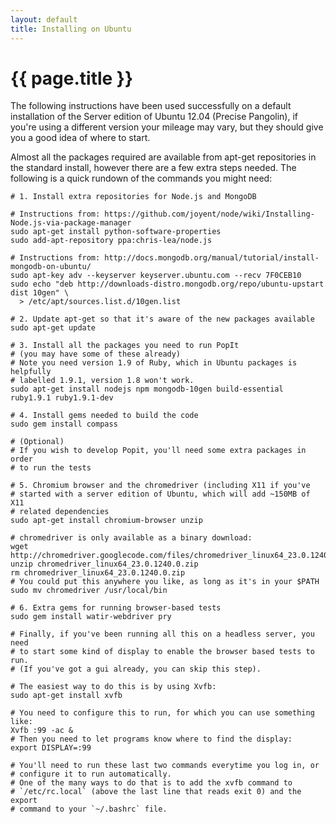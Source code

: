 ```yaml
---
layout: default
title: Installing on Ubuntu
---
```


# {{ page.title }}

The following instructions have been used successfully on a default installation of the Server edition of Ubuntu 12.04 (Precise Pangolin), if you're using a different version your mileage may vary, but they should give you a good idea of where to start.

Almost all the packages required are available from apt-get repositories in the standard install, however there are a few extra steps needed. The following is a quick rundown of the commands you might need:

    # 1. Install extra repositories for Node.js and MongoDB

    # Instructions from: https://github.com/joyent/node/wiki/Installing-Node.js-via-package-manager
    sudo apt-get install python-software-properties
    sudo add-apt-repository ppa:chris-lea/node.js

    # Instructions from: http://docs.mongodb.org/manual/tutorial/install-mongodb-on-ubuntu/
    sudo apt-key adv --keyserver keyserver.ubuntu.com --recv 7F0CEB10
    sudo echo "deb http://downloads-distro.mongodb.org/repo/ubuntu-upstart dist 10gen" \
      > /etc/apt/sources.list.d/10gen.list

    # 2. Update apt-get so that it's aware of the new packages available
    sudo apt-get update

    # 3. Install all the packages you need to run PopIt 
    # (you may have some of these already)
    # Note you need version 1.9 of Ruby, which in Ubuntu packages is helpfully
    # labelled 1.9.1, version 1.8 won't work.
    sudo apt-get install nodejs npm mongodb-10gen build-essential ruby1.9.1 ruby1.9.1-dev

    # 4. Install gems needed to build the code
    sudo gem install compass 

    # (Optional)
    # If you wish to develop Popit, you'll need some extra packages in order
    # to run the tests

    # 5. Chromium browser and the chromedriver (including X11 if you've 
    # started with a server edition of Ubuntu, which will add ~150MB of X11
    # related dependencies
    sudo apt-get install chromium-browser unzip

    # chromedriver is only available as a binary download:
    wget http://chromedriver.googlecode.com/files/chromedriver_linux64_23.0.1240.0.zip
    unzip chromedriver_linux64_23.0.1240.0.zip
    rm chromedriver_linux64_23.0.1240.0.zip
    # You could put this anywhere you like, as long as it's in your $PATH
    sudo mv chromedriver /usr/local/bin

    # 6. Extra gems for running browser-based tests
    sudo gem install watir-webdriver pry

    # Finally, if you've been running all this on a headless server, you need
    # to start some kind of display to enable the browser based tests to run. 
    # (If you've got a gui already, you can skip this step).
    
    # The easiest way to do this is by using Xvfb:
    sudo apt-get install xvfb

    # You need to configure this to run, for which you can use something like:
    Xvfb :99 -ac &
    # Then you need to let programs know where to find the display:
    export DISPLAY=:99

    # You'll need to run these last two commands everytime you log in, or 
    # configure it to run automatically. 
    # One of the many ways to do that is to add the xvfb command to 
    # `/etc/rc.local` (above the last line that reads exit 0) and the export 
    # command to your `~/.bashrc` file.
